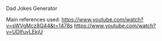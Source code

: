 Dad Jokes Generator 

Main references used: 
https://www.youtube.com/watch?v=sWVgMcz8Q44&t=1478s
https://www.youtube.com/watch?v=UDIfuvLEkjU
